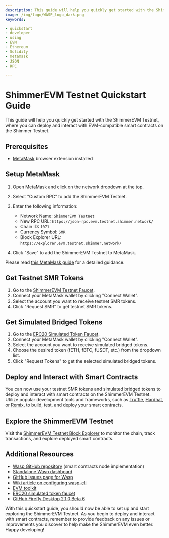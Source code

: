 ```yaml
---
description: This guide will help you quickly get started with the ShimmerEVM Testnet
image: /img/logo/WASP_logo_dark.png
keywords:

- quickstart
- developer
- using
- EVM
- Ethereum
- Solidity
- metamask
- JSON
- RPC

---
```


# ShimmerEVM Testnet Quickstart Guide

This guide will help you quickly get started with the ShimmerEVM Testnet, where you can deploy and interact with EVM-compatible smart contracts on the Shimmer Testnet.

Prerequisites
-------------
*   [MetaMask](https://metamask.io/) browser extension installed

Setup MetaMask
--------------

1.  Open MetaMask and click on the network dropdown at the top.
2.  Select "Custom RPC" to add the ShimmerEVM Testnet.
3.  Enter the following information:
    
    *   Network Name: `ShimmerEVM Testnet`
    *   New RPC URL: `https://json-rpc.evm.testnet.shimmer.network/`
    *   Chain ID: `1071`
    *   Currency Symbol: `SMR`
    *   Block Explorer URL: `https://explorer.evm.testnet.shimmer.network/`
4.  Click "Save" to add the ShimmerEVM Testnet to MetaMask.

Please read [this MetaMask guide](https://wiki.iota.org/shimmer/smart-contracts/guide/evm/tooling/#metamask) for a detailed guidance.

Get Testnet SMR Tokens
----------------------

1.  Go to the [ShimmerEVM Testnet Faucet](https://faucet.evm.testnet.shimmer.network/).
2.  Connect your MetaMask wallet by clicking "Connect Wallet".
3.  Select the account you want to receive testnet SMR tokens.
4.  Click "Request SMR" to get testnet SMR tokens.

Get Simulated Bridged Tokens
----------------------------

1. Go to the [ERC20 Simulated Token Faucet](https://erc20-faucet.evm.testnet.shimmer.network/). 
2. Connect your MetaMask wallet by clicking "Connect Wallet".
3. Select the account you want to receive simulated bridged tokens.
4. Choose the desired token (fETH, fBTC, fUSDT, etc.) from the dropdown list.
5. Click "Request Tokens" to get the selected simulated bridged tokens.

Deploy and Interact with Smart Contracts
----------------------------------------

You can now use your testnet SMR tokens and simulated bridged tokens to deploy and interact with smart contracts on the ShimmerEVM Testnet. Utilize popular development tools and frameworks, such as [Truffle](https://www.trufflesuite.com/), [Hardhat](https://hardhat.org/), or [Remix](https://remix.ethereum.org/), to build, test, and deploy your smart contracts.

Explore the ShimmerEVM Testnet
------------------------------

Visit the [ShimmerEVM Testnet Block Explorer](https://explorer.evm.testnet.shimmer.network/) to monitor the chain, track transactions, and explore deployed smart contracts.

Additional Resources
--------------------

*   [Wasp GitHub repository](https://github.com/iotaledger/wasp) (smart contracts node implementation)
*   [Standalone Wasp dashboard](https://dashboard.evm.testnet.shimmer.network/)
*   [GitHub issues page for Wasp](https://github.com/iotaledger/wasp/issues)
*   [Wiki article on configuring wasp-cli](https://wiki.shimmer.network/docs/node-software/wasp-cli)
*   [EVM toolkit](https://toolkit.evm.testnet.shimmer.network/)
*   [ERC20 simulated token faucet](https://erc20-faucet.evm.testnet.shimmer.network/)
*   [GitHub Firefly Desktop 2.1.0 Beta 6](https://github.com/iotaledger/firefly/releases)

With this quickstart guide, you should now be able to set up and start exploring the ShimmerEVM Testnet. As you begin to deploy and interact with smart contracts, remember to provide feedback on any issues or improvements you discover to help make the ShimmerEVM even better. Happy developing!